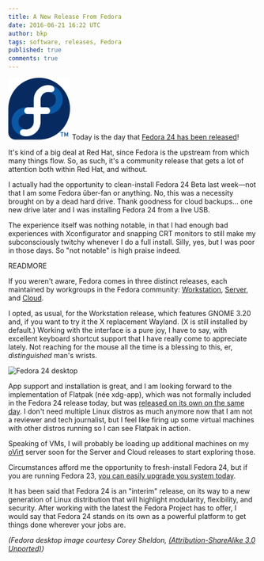 ```yaml
---
title: A New Release From Fedora
date: 2016-06-21 16:22 UTC
author: bkp
tags: software, releases, Fedora
published: true
comments: true
---
```

![Fedora logo](/images/blog/fedora-logo.png) Today is the day that [Fedora 24 has been released](https://fedoramagazine.org/fedora-24-released/)!

It's kind of a big deal at Red Hat, since Fedora is the upstream from which many things flow. So, as such, it's a community release that gets a lot of attention both within Red Hat, and without.

I actually had the opportunity to clean-install Fedora 24 Beta last week&mdash;not that I am some Fedora &uuml;ber-fan or anything. No, this was a necessity brought on by a dead hard drive. Thank goodness for cloud backups... one new drive later and I was installing Fedora 24 from a live USB.

The experience itself was nothing notable, in that I had enough bad experiences with Xconfigurator and snapping CRT monitors to still make my subconsciously twitchy whenever I do a full install. Silly, yes, but I was poor in those days. So "not notable" is high praise indeed.

READMORE

If you weren't aware, Fedora comes in three distinct releases, each maintained by workgroups in the Fedora community: [Workstation](https://getfedora.org/workstation/), [Server](https://getfedora.org/server/), and [Cloud](https://getfedora.org/cloud/).

I opted, as usual, for the Workstation release, which features GNOME 3.20 and, if you want to try it the X replacement Wayland. (X is still installed by default.) Working with the interface is a pure joy, I have to say, with excellent keyboard shortcut support that I have really come to appreciate lately. Not reaching for the mouse all the time is a blessing to this, er, *distinguished* man's wrists.

![Fedora 24 desktop](/images/https://fedoraproject.org/w/uploads/2/2b/F24-workstation-superkey.png)

App support and installation is great, and I am looking forward to the implementation of Flatpak (n&eacute;e xdg-app), which was not formally included in the Fedora 24 release today, but was [released on its own on the same day](https://fedoramagazine.org/introducing-flatpak/). I don't need multiple Linux distros as much anymore now that I am not a reviewer and tech journalist, but I feel like firing up some virtual machines with other distros running so I can see Flatpak in action.

Speaking of VMs, I will probably be loading up additional machines on my [oVirt](http:www.ovirt.org) server soon for the Server and Cloud releases to start exploring those.

Circumstances afford me the opportunity to fresh-install Fedora 24, but if you are running Fedora 23, [you can easily upgrade you system today](https://fedoramagazine.org/upgrading-fedora-23-workstation-to-fedora-24/).

It has been said that Fedora 24 is an "interim" release, on its way to a new generation of Linux distribution that will highlight modularity, flexibility, and security.  After working with the latest the Fedora Project has to offer, I would say that Fedora 24 stands on its own as a powerful platform to get things done wherever your jobs are.

*(Fedora desktop image courtesy Corey Sheldon, [(Attribution-ShareAlike 3.0 Unported)](https://creativecommons.org/licenses/by-sa/3.0/))*

